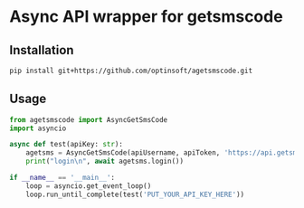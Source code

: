 # Async API wrapper for getsmscode

## Installation

```bash
pip install git+https://github.com/optinsoft/agetsmscode.git
```

## Usage

```python
from agetsmscode import AsyncGetSmsCode
import asyncio

async def test(apiKey: str):
    agetsms = AsyncGetSmsCode(apiUsername, apiToken, 'https://api.getsmscode.com/do.php')
    print("login\n", await agetsms.login())

if __name__ == '__main__':
    loop = asyncio.get_event_loop()
    loop.run_until_complete(test('PUT_YOUR_API_KEY_HERE'))
```
